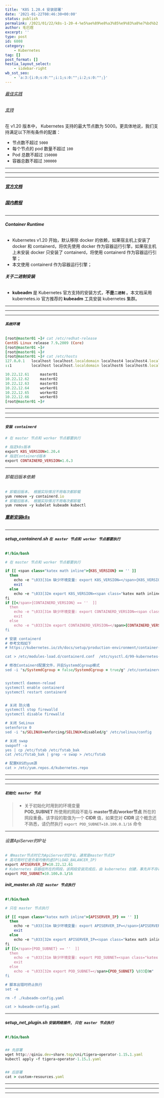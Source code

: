 ```yaml
---
title: 'K8S 1.20.4 安装部署'
date: '2021-01-22T08:46:30+00:00'
status: publish
permalink: /2021/01/22/k8s-1-20-4-%e5%ae%89%e8%a3%85%e9%83%a8%e7%bd%b2
author: 毛巳煜
excerpt: ''
type: post
id: 6808
category:
    - Kubernetes
tag: []
post_format: []
hestia_layout_select:
    - sidebar-right
wb_sst_seo:
    - 'a:3:{i:0;s:0:"";i:1;s:0:"";i:2;s:0:"";}'
---
```

###### [最佳实践](https://kubernetes.io/zh/docs/setup/best-practices/ "最佳实践")

###### [支持](https://kubernetes.io/zh/docs/setup/best-practices/cluster-large/#%E6%94%AF%E6%8C%81 "支持")

在 v1.20 版本中， Kubernetes 支持的最大节点数为 5000。更具体地说，我们支持满足以下所有条件的配置：

- 节点数不超过 `5000`
- 每个节点的 pod 数量不超过 `100`
- Pod 总数不超过 `150000`
- 容器总数不超过 `300000`

- - - - - -

- - - - - -

- - - - - -

###### **[官方文档](https://kubernetes.io/zh/docs/setup/production-environment/container-runtimes/ "官方文档")**

###### **[国内教程](https://kuboard.cn/install/install-k8s.html "国内教程")**

- - - - - -

###### **Container Runtime**

- Kubernetes v1.20 开始，默认移除 docker 的依赖，如果宿主机上安装了 docker 和 containerd，将优先使用 docker 作为容器运行引擎，如果宿主机上未安装 docker 只安装了 containerd，将使用 containerd 作为容器运行引擎；
- 本文使用 containerd 作为容器运行引擎；

###### **关于二进制安装**

- **kubeadm** 是 Kubernetes 官方支持的安装方式，**不是`二进制`** 。本文档采用 kubernetes.io 官方推荐的 **kubeadm** 工具安装 kubernetes 集群。

- - - - - -

- - - - - -

- - - - - -

###### **`系统环境`**

```ruby
[root@master01 ~]# cat /etc/redhat-release
CentOS Linux release 7.9.2009 (Core)
[root@master01 ~]#
[root@master01 ~]#
[root@master01 ~]# cat /etc/hosts
127.0.0.1   localhost localhost.localdomain localhost4 localhost4.localdomain4
::1         localhost localhost.localdomain localhost6 localhost6.localdomain6

10.22.12.61     master01
10.22.12.62     master02
10.22.12.63     master03
10.22.12.64     worker01
10.22.12.65     worker02
10.22.12.66     worker03
[root@master01 ~]#

```

- - - - - -

- - - - - -

- - - - - -

##### **`安装 containerd`**

```ruby
# 在 master 节点和 worker 节点都要执行

# 指定k8s版本
export K8S_VERSION=1.20.4
# 指定Containerd版本
export CONTAINERD_VERSION=1.6.3

```

- - - - - -

###### 卸载旧版本依赖

```ruby
# 卸载旧版本， 根据实际情况不用每次都卸载
yum remove -y containerd.io
# 卸载旧版本， 根据实际情况不用每次都卸载
yum remove -y kubelet kubeadm kubectl

```

###### **[重新安装k8s](http://www.dev-share.top/2019/12/11/%e9%87%8d%e6%96%b0%e5%ae%89%e8%a3%85-k8s/ "重新安装k8s")**

- - - - - -

###### **setup\_containerd.sh `在 master 节点和 worker 节点都要执行`**

```ruby
#!/bin/bash

# 在 master 节点和 worker 节点都要执行

if [[ <span class="katex math inline">{K8S_VERSION} == '' ]]
  then
    echo -e "\033[31m 缺少环境变量: export K8S_VERSION=</span>{K8S_VERSION} \033[0m"
    exit
  else
    echo -e "\033[32m export K8S_VERSION=<span class="katex math inline">{K8S_VERSION} \033[0m"
fi
if [[</span>{CONTAINERD_VERSION} == ''  ]]
  then
    echo -e "\033[31m 缺少环境变量: export CONTAINERD_VERSION=<span class="katex math inline">{CONTAINERD_VERSION} \033[0m"
    exit
  else
    echo -e "\033[32m export CONTAINERD_VERSION=</span>{CONTAINERD_VERSION} \033[0m"
fi

# 安装 containerd
# 参考文档如下
# https://kubernetes.io/zh/docs/setup/production-environment/container-runtimes/

cat > /etc/modules-load.d/containerd.conf  /etc/sysctl.d/99-kubernetes-cri.conf  /etc/containerd/config.toml

# 修改Containerd配置文件，开启SystemdCgroup模式
sed -i "s/SystemdCgroup = false/SystemdCgroup = true/g" /etc/containerd/config.toml


systemctl daemon-reload
systemctl enable containerd
systemctl restart containerd


# 关闭 防火墙
systemctl stop firewalld
systemctl disable firewalld

# 关闭 SeLinux
setenforce 0
sed -i "s/SELINUX=enforcing/SELINUX=disabled/g" /etc/selinux/config

# 关闭 swap
swapoff -a
yes | cp /etc/fstab /etc/fstab_bak
cat /etc/fstab_bak | grep -v swap > /etc/fstab

# 配置K8S的yum源
cat > /etc/yum.repos.d/kubernetes.repo 
```

- - - - - -

- - - - - -

- - - - - -

##### **`初始化 master 节点`**

> - 关于初始化时用到的环境变量  
>    **POD\_SUBNET** 所使用的网段不能与 **master节点/worker节点** 所在的网段重叠。该字段的取值为一个 **CIDR** 值，如果您对 **CIDR** 这个概念还不熟悉，请仍然执行 `export POD_SUBNET=10.100.0.1/16` 命令

- - - - - -

###### 设置ApiServer的IP址

```ruby
# 单master节点时它为ApiServer的IP址，通常是master节点IP
# 高可用时它是负载均衡的虚IP(LOAD_BALANCER_IP)
export APISERVER_IP=10.22.12.61
# Kubernetes 容器组所在的网段，该网段安装完成后，由 kubernetes 创建，事先并不存在于您的物理网络中
export POD_SUBNET=10.100.0.1/16

```

###### **init\_master.sh `只在 master 节点执行`**

```ruby
#!/bin/bash

# 只在 master 节点执行

if [[ <span class="katex math inline">{APISERVER_IP} == '' ]]
  then
    echo -e "\033[31m 缺少环境变量: export APISERVER_IP=</span>{APISERVER_IP} \033[0m"
    exit
  else
    echo -e "\033[32m export APISERVER_IP=<span class="katex math inline">{APISERVER_IP} \033[0m"
fi
if [[</span>{POD_SUBNET} == ''  ]]
  then
    echo -e "\033[31m 缺少环境变量: export POD_SUBNET=<span class="katex math inline">{POD_SUBNET} \033[0m"
    exit
  else
    echo -e "\033[32m export POD_SUBNET=</span>{POD_SUBNET} \033[0m"
fi

# 脚本出错时终止执行
set -e

rm -f ./kubeadm-config.yaml

cat > kubeadm-config.yaml 
```

- - - - - -

###### **setup\_net\_plugin.sh `安装网络插件, 只在 master 节点执行`**

```ruby
#!/bin/bash


## 先部署
wget http://qiniu.dev-share.top/cni/tigera-operator-1.15.1.yaml
kubectl apply -f tigera-operator-1.15.1.yaml


## 后部署
cat > custom-resources.yaml 
```

- - - - - -

- - - - - -

- - - - - -